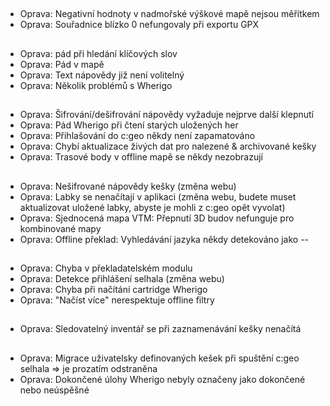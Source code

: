 ##
- Oprava: Negativní hodnoty v nadmořské výškové mapě nejsou měřítkem
- Oprava: Souřadnice blízko 0 nefungovaly při exportu GPX

##
- Oprava: pád při hledání klíčových slov
- Oprava: Pád v mapě
- Oprava: Text nápovědy již není volitelný
- Oprava: Několik problémů s Wherigo

##
- Oprava: Šifrování/dešifrování nápovědy vyžaduje nejprve další klepnutí
- Oprava: Pád Wherigo při čtení starých uložených her
- Oprava: Přihlašování do c:geo někdy není zapamatováno
- Oprava: Chybí aktualizace živých dat pro nalezené & archivované kešky
- Oprava: Trasové body v offline mapě se někdy nezobrazují

##
- Oprava: Nešifrované nápovědy kešky (změna webu)
- Oprava: Labky se nenačítají v aplikaci (změna webu, budete muset aktualizovat uložené labky, abyste je mohli z c:geo opět vyvolat)
- Oprava: Sjednocená mapa VTM: Přepnutí 3D budov nefunguje pro kombinované mapy
- Oprava: Offline překlad: Vyhledávání jazyka někdy detekováno jako --

##
- Oprava: Chyba v překladatelském modulu
- Oprava: Detekce přihlášení selhala (změna webu)
- Oprava: Chyba při načítání cartridge Wherigo
- Oprava: "Načíst více" nerespektuje offline filtry

##
- Oprava: Sledovatelný inventář se při zaznamenávání kešky nenačítá

##
- Oprava: Migrace uživatelsky definovaných kešek při spuštění c:geo selhala => je prozatím odstraněna
- Oprava: Dokončené úlohy Wherigo nebyly označeny jako dokončené nebo neúspěšné










